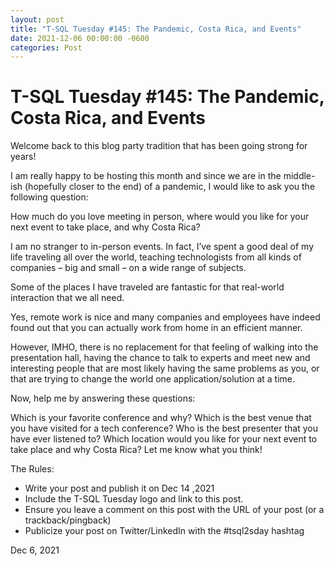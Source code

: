 ```yaml
---
layout: post
title: "T-SQL Tuesday #145: The Pandemic, Costa Rica, and Events"
date: 2021-12-06 00:00:00 -0600
categories: Post
---
```


# T-SQL Tuesday #145: The Pandemic, Costa Rica, and Events

Welcome back to this blog party tradition that has been going strong for years!

I am really happy to be hosting this month and since we are in the middle-ish (hopefully closer to the end) of a pandemic, I would like to ask you the following question:

How much do you love meeting in person, where would you like for your next event to take place, and why Costa Rica?

I am no stranger to in-person events. In fact, I’ve spent a good deal of my life traveling all over the world, teaching technologists from all kinds of companies – big and small – on a wide range of subjects.


Some of the places I have traveled are fantastic for that real-world interaction that we all need.

Yes, remote work is nice and many companies and employees have indeed found out that you can actually work from home in an efficient manner.

However, IMHO, there is no replacement for that feeling of walking into the presentation hall, having the chance to talk to experts and meet new and interesting people that are most likely having the same problems as you, or that are trying to change the world one application/solution at a time.

Now, help me by answering these questions:

Which is your favorite conference and why?
Which is the best venue that you have visited for a tech conference?
Who is the best presenter that you have ever listened to?
Which location would you like for your next event to take place and why Costa Rica?
Let me know what you think!

The Rules:

- Write your post and publish it on Dec 14 ,2021
- Include the T-SQL Tuesday logo and link to this post.
- Ensure you leave a comment on this post with the URL of your post (or a trackback/pingback)
- Publicize your  post on Twitter/LinkedIn with the #tsql2sday hashtag

Dec 6, 2021